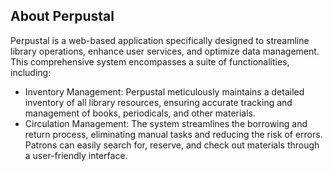 
<p align="center">


## About Perpustal

Perpustal is a web-based application specifically designed to streamline library operations, enhance user services, and optimize data management. This comprehensive system encompasses a suite of functionalities, including:
- Inventory Management: Perpustal meticulously maintains a detailed inventory of all library resources, ensuring accurate tracking and management of books, periodicals, and other materials.
- Circulation Management: The system streamlines the borrowing and return process, eliminating manual tasks and reducing the risk of errors. Patrons can easily search for, reserve, and check out materials through a user-friendly interface.



